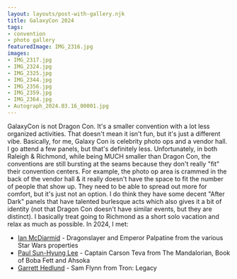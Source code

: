 ```yaml
---
layout: layouts/post-with-gallery.njk
title: GalaxyCon 2024
tags: 
- convention
- photo gallery
featuredImage: IMG_2316.jpg
images:
- IMG_2317.jpg
- IMG_2324.jpg
- IMG_2325.jpg
- IMG_2344.jpg
- IMG_2356.jpg
- IMG_2359.jpg
- IMG_2364.jpg
- Autograph_2024.03.16_00001.jpg
---
```

GalaxyCon is not Dragon Con. It's a smaller convention with a lot less organized activities. That doesn't mean it isn't fun, but it's just a different vibe. Basically, for me, Galaxy Con is celebrity photo ops and a vendor hall. I go attend a few panels, but that's definitely less. Unfortunately, in both Raleigh & Richmond, while being MUCH smaller than Dragon Con, the conventions are still bursting at the seams because they don't really "fit" their convention centers. For example, the photo op area is crammed in the back of the vendor hall & it really doesn't have the space to fit the number of people that show up. They need to be able to spread out more for comfort, but it's just not an option. I do think they have some decent "After Dark" panels that have talented burlesque acts which also gives it a bit of identity (not that Dragon Con doesn't have similar events, but they are distinct). I basically treat going to Richmond as a short solo vacation and relax as much as possible. In 2024, I met:

* [Ian McDiarmid](https://en.wikipedia.org/wiki/Ian_McDiarmid) - Dragonslayer and Emperor Palpatine from the various Star Wars properties
* [Paul Sun-Hyung Lee](https://en.wikipedia.org/wiki/Paul_Sun-Hyung_Lee) - Captain Carson Teva from The Mandalorian, Book of Boba Fett and Ahsoka
* [Garrett Hedlund](https://en.wikipedia.org/wiki/Garrett_Hedlund) - Sam Flynn from Tron: Legacy
